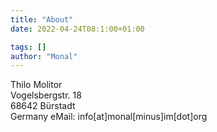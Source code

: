 ```yaml
---
title: "About"
date: 2022-04-24T08:1:00+01:00

tags: []
author: "Monal"
---
```


Thilo Molitor</br>
Vogelsbergstr. 18</br>
68642 Bürstadt</br>
Germany
eMail: info[at]monal[minus]im[dot]org